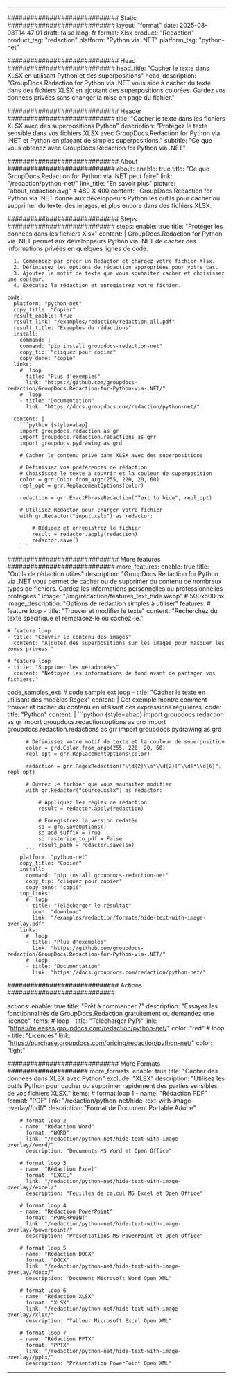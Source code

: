 
---
############################# Static ############################
layout: "format"
date:  2025-08-08T14:47:01
draft: false
lang: fr
format: Xlsx
product: "Redaction"
product_tag: "redaction"
platform: "Python via .NET"
platform_tag: "python-net"

############################# Head ############################
head_title: "Cacher le texte dans XLSX en utilisant Python et des superpositions"
head_description: "GroupDocs.Redaction for Python via .NET vous aide à cacher du texte dans des fichiers XLSX en ajoutant des superpositions colorées. Gardez vos données privées sans changer la mise en page du fichier."

############################# Header ############################
title: "Cacher le texte dans les fichiers XLSX avec des superpositions Python" 
description: "Protégez le texte sensible dans vos fichiers XLSX avec GroupDocs.Redaction for Python via .NET et Python en plaçant de simples superpositions."
subtitle: "Ce que vous obtenez avec GroupDocs.Redaction for Python via .NET" 

############################# About ############################
about:
    enable: true
    title: "Ce que GroupDocs.Redaction for Python via .NET peut faire"
    link: "/redaction/python-net/"
    link_title: "En savoir plus"
    picture: "about_redaction.svg" # 480 X 400
    content: |
       GroupDocs.Redaction for Python via .NET donne aux développeurs Python les outils pour cacher ou supprimer du texte, des images, et plus encore dans des fichiers XLSX.

############################# Steps ############################
steps:
    enable: true
    title: "Protéger les données dans les fichiers Xlsx"
    content: |
      GroupDocs.Redaction for Python via .NET permet aux développeurs Python via .NET de cacher des informations privées en quelques lignes de code.
      
      1. Commencez par créer un Redactor et chargez votre fichier Xlsx.
      2. Définissez les options de rédaction appropriées pour votre cas.
      3. Ajoutez le motif de texte que vous souhaitez cacher et choisissez une couleur.
      4. Exécutez la rédaction et enregistrez votre fichier.
   
    code:
      platform: "python-net"
      copy_title: "Copier"
      result_enable: true
      result_link: "/examples/redaction/redaction_all.pdf"
      result_title: "Exemples de rédactions"
      install:
        command: |
        command: "pip install groupdocs-redaction-net"
        copy_tip: "cliquez pour copier"
        copy_done: "copié"
      links:
        #  loop
        - title: "Plus d'exemples"
          link: "https://github.com/groupdocs-redaction/GroupDocs.Redaction-for-Python-via-.NET/"
        #  loop
        - title: "Documentation"
          link: "https://docs.groupdocs.com/redaction/python-net/"
          
      content: |
        ```python {style=abap}
        import groupdocs.redaction as gr
        import groupdocs.redaction.redactions as grr
        import groupdocs.pydrawing as grd

        # Cacher le contenu privé dans XLSX avec des superpositions

        # Définissez vos préférences de rédaction
        # Choisissez le texte à couvrir et la couleur de superposition
        color = grd.Color.from_argb(255, 220, 20, 60)
        repl_opt = grr.ReplacementOptions(color)
                
        redaction = grr.ExactPhraseRedaction("Text to hide", repl_opt)

        # Utilisez Redactor pour charger votre fichier
        with gr.Redactor("input.xslx") as redactor:

            # Rédigez et enregistrez le fichier
            result = redactor.apply(redaction)
            redactor.save()
        ```            


############################# More features ############################
more_features:
  enable: true
  title: "Outils de rédaction utiles"
  description: "GroupDocs.Redaction for Python via .NET vous permet de cacher ou de supprimer du contenu de nombreux types de fichiers. Gardez les informations personnelles ou professionnelles protégées."
  image: "/img/redaction/features_text_hide.webp" # 500x500 px
  image_description: "Options de rédaction simples à utiliser"
  features:
    # feature loop
    - title: "Trouver et modifier le texte"
      content: "Recherchez du texte spécifique et remplacez-le ou cachez-le."

    # feature loop
    - title: "Couvrir le contenu des images"
      content: "Ajoutez des superpositions sur les images pour masquer les zones privées."

    # feature loop
    - title: "Supprimer les métadonnées"
      content: "Nettoyez les informations de fond avant de partager vos fichiers."
      
  code_samples_ext:
    # code sample ext loop
    - title: "Cacher le texte en utilisant des modèles Regex"
      content: |
        Cet exemple montre comment trouver et cacher du contenu en utilisant des expressions régulières.
      code:
        title: "Python"
        content: |
          ```python {style=abap}
          import groupdocs.redaction as gr
          import groupdocs.redaction.options as gro
          import groupdocs.redaction.redactions as grr
          import groupdocs.pydrawing as grd

          # Définissez votre motif de texte et la couleur de superposition
          color = grd.Color.from_argb(255, 220, 20, 60)
          repl_opt = grr.ReplacementOptions(color)

          redaction = grr.RegexRedaction("\\d{2}\\s*\\d{2}[^\\d]*\\d{6}", repl_opt)

          # Ouvrez le fichier que vous souhaitez modifier
          with gr.Redactor("source.xslx") as redactor:

              # Appliquez les règles de rédaction
              result = redactor.apply(redaction)

              # Enregistrez la version redatée
              so = gro.SaveOptions()
              so.add_suffix = True
              so.rasterize_to_pdf = False
              result_path = redactor.save(so)
          ```
        platform: "python-net"
        copy_title: "Copier"
        install:
          command: "pip install groupdocs-redaction-net"
          copy_tip: "cliquez pour copier"
          copy_done: "copié"
        top_links:
          #  loop
          - title: "Télécharger le résultat"
            icon: "download"
            link: "/examples/redaction/formats/hide-text-with-image-overlay.pdf"
        links:
          #  loop
          - title: "Plus d'exemples"
            link: "https://github.com/groupdocs-redaction/GroupDocs.Redaction-for-Python-via-.NET/"
          #  loop
          - title: "Documentation"
            link: "https://docs.groupdocs.com/redaction/python-net/"


############################# Actions ############################

actions:
  enable: true
  title: "Prêt à commencer ?"
  description: "Essayez les fonctionnalités de GroupDocs.Redaction gratuitement ou demandez une licence"
  items:
    #  loop
    - title: "Télécharger PyPi"
      link: "https://releases.groupdocs.com/redaction/python-net/"
      color: "red"
        #  loop
    - title: "Licences"
      link: "https://purchase.groupdocs.com/pricing/redaction/python-net/"
      color: "light"


############################# More Formats #####################
more_formats:
    enable: true
    title: "Cacher des données dans XLSX avec Python"
    exclude: "XLSX"
    description: "Utilisez les outils Python pour cacher ou supprimer rapidement des parties sensibles de vos fichiers XLSX."
    items: 
        # format loop 1
        - name: "Rédaction PDF"
          format: "PDF"
          link: "/redaction/python-net/hide-text-with-image-overlay//pdf/"
          description: "Format de Document Portable Adobe"

        # format loop 2
        - name: "Rédaction Word"
          format: "WORD"
          link: "/redaction/python-net/hide-text-with-image-overlay//word/"
          description: "Documents MS Word et Open Office"
          
        # format loop 3
        - name: "Rédaction Excel"
          format: "EXCEL"
          link: "/redaction/python-net/hide-text-with-image-overlay//excel/"
          description: "Feuilles de calcul MS Excel et Open Office"

        # format loop 4
        - name: "Rédaction PowerPoint"
          format: "POWERPOINT"
          link: "/redaction/python-net/hide-text-with-image-overlay//powerpoint/"
          description: "Présentations MS PowerPoint et Open Office"

        # format loop 5
        - name: "Rédaction DOCX"
          format: "DOCX"
          link: "/redaction/python-net/hide-text-with-image-overlay//docx/"
          description: "Document Microsoft Word Open XML"
          
        # format loop 6
        - name: "Rédaction XLSX"
          format: "XLSX"
          link: "/redaction/python-net/hide-text-with-image-overlay//xlsx/"
          description: "Tableur Microsoft Excel Open XML"
          
        # format loop 7
        - name: "Rédaction PPTX"
          format: "PPTX"
          link: "/redaction/python-net/hide-text-with-image-overlay//pptx/"
          description: "Présentation PowerPoint Open XML"


---
